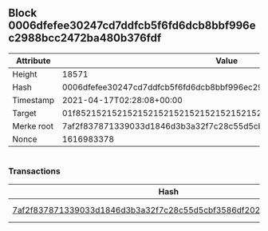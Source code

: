 ## Block 0006dfefee30247cd7ddfcb5f6fd6dcb8bbf996ec2988bcc2472ba480b376fdf

Attribute | Value
--- | ---
Height | 18571
Hash | 0006dfefee30247cd7ddfcb5f6fd6dcb8bbf996ec2988bcc2472ba480b376fdf
Timestamp | 2021-04-17T02:28:08+00:00
Target | 01f8521521521521521521521521521521521521521521521521521521521521
Merke root | 7af2f837871339033d1846d3b3a32f7c28c55d5cbf3586df2021a5a703b5be82
Nonce | 1616983378

```

```

### Transactions

Hash | Amount
--- | ---
[7af2f837871339033d1846d3b3a32f7c28c55d5cbf3586df2021a5a703b5be82](7af2f837871339033d1846d3b3a32f7c28c55d5cbf3586df2021a5a703b5be82.md) | 10.00000000 SKEPTI 

